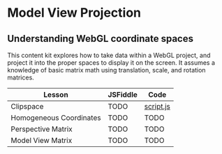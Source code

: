 # Model View Projection
## Understanding WebGL coordinate spaces

This content kit explores how to take data within a WebGL project, and project it into the proper spaces to display it on the screen. It assumes a knowledge of basic matrix math using translation, scale, and rotation matrices.

Lesson          | JSFiddle                                                       | Code
--------------- | -------------------------------------------------------------- | --------------------------------------------
Clipspace       | TODO                                                           | [script.js](lessons/01-clipspace/script.js)
Homogeneous Coordinates     | TODO   | TODO
Perspective Matrix          | TODO   | TODO
Model View Matrix           | TODO   | TODO
